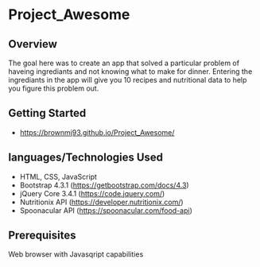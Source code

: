 # Project_Awesome
## Overview

The goal here was to create an app that solved a particular problem of haveing ingrediants and not knowing what to make for dinner. Entering the ingrediants in the app will give you 10 recipes and nutritional data to help you figure this problem out.

## Getting Started

* https://brownmj93.github.io/Project_Awesome/

## languages/Technologies Used

* HTML, CSS, JavaScript 
* Bootstrap 4.3.1 (https://getbootstrap.com/docs/4.3)
* jQuery Core 3.4.1 (https://code.jquery.com/)
* Nutritionix API (https://developer.nutritionix.com/)
* Spoonacular API (https://spoonacular.com/food-api)


## Prerequisites

Web browser with Javasqript capabilities